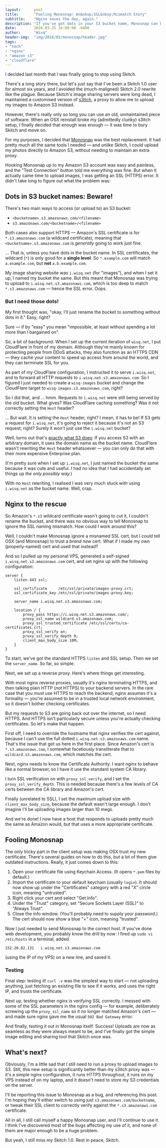 ```yaml
---
layout:      post
title:       "Fooling Monosnap: An&nbsp;SSL&nbsp;Mismatch Story"
subtitle:    "Nginx saves the day, again."
description: "If you've got dots in your S3 bucket name, Monosnap can have issues uploading to it.  Here's how to fix that — and a way to work around SSL cert mismatches in general."
date:        2016-03-25 16:00:00 -0400
author:      "Wisq"
header-img:  "img/2016/03/monosnap/header.jpg"
tags:
- "tech"
- "nginx"
- "amazon s3"
- "cloudflare"
---
```


I decided last month that I was finally going to stop using Skitch.

There's a long story there, but let's just say that I've been a Skitch 1.0 user for almost six years, and I avoided the (much-maligned) Skitch 2.0 rewrite like the plague.  Because Skitch's image sharing servers were long dead, I maintained a customised version of [s3itch], a proxy to allow me to upload my images to Amazon S3 instead.

However, there's really only so long you can use an old, unmaintained piece of software.  When an OSX reinstall broke my (admittedly clunky) s3itch setup, I finally decided that enough was enough — it was time to bury Skitch and move on.

For my purposes, I decided that [Monosnap] was the best replacement.  It had pretty much all the same tools I needed — and unlike Skitch, I could upload my photos directly to Amazon S3, _without_ needing to maintain an extra proxy.

Hooking Monosnap up to my Amazon S3 account was easy and painless, and the "Test Connection" button told me everything was fine.  But when it actually came time to upload images, I was getting an SSL (HTTPS) error.  It didn't take long to figure out what the problem was:

## Dots in S3 bucket names: Beware!

There's two main ways to access (or upload to) an S3 bucket:

* `<bucketname>.s3.amazonaws.com/<filename>`
* `s3.amazonaws.com/<bucketname>/<filename>`

Both cases also support HTTPS — Amazon's SSL certificate is for `*.s3.amazonaws.com` (a wildcard certificate), meaning that `<bucketname>.s3.amazonaws.com` is _generally_ going to work just fine.

… That is, unless you have dots in the bucket name.  In SSL certificates, the wildcard (`*`) is only good for a **single level**.  So `*.example.com` will match `a.example.com`, but **not** `a.b.example.com`.

My image sharing website was `i.wisq.net` (for "images"), and when I set it up, I named my bucket the same.  But this meant that Monosnap was trying to upload to `i.wisq.net.s3.amazonaws.com`, which is too deep to match `*.s3.amazonaws.com` — hence the SSL error.  Oops.

### But I need those dots!

My first thought was, "okay, I'll just rename the bucket to something without dots in it."  Easy, right?

Sure — if by "easy" you mean "impossible, at least without spending a lot more than I bargained on".

So, a bit of background.  When I set up the current iteration of `wisq.net`, I put CloudFlare in front of my domain.  Although they're mainly known for protecting people from DDoS attacks, they also function as an HTTPS CDN — they cache your content to speed up access from around the world, and they can terminate SSL for you.

As part of my CloudFlare configuration, I instructed it to serve `i.wisq.net`, and to forward all HTTP requests to `i.wisq.net.s3.amazonaws.com`.  So I figured I just needed to create a `wisq-images` bucket and change the CloudFlare target to `wisq-images.s3.amazonaws.com`, right?

So I did that, and … hmm.  Requests to `i.wisq.net` were still being served by the old bucket.  What gives?  Was CloudFlare caching something?  Was it not correctly setting the `Host` header? 

… But wait.  It *is* setting the `Host` header, right?  I mean, it has to be!  If S3 gets a request for `i.wisq.net`, it's going to reject it because it's not an S3 request, right?  Surely it won't just use the `i.wisq.net` bucket?

Well, turns out that's [exactly what S3 does][s3hostname]: If you access S3 with an arbitrary domain, it uses the domain name as the bucket name.  CloudFlare wasn't rewriting the `Host` header whatsoever — you can only do that with their more expensive Enterprise plan.

(I'm pretty sure when I set up `i.wisq.net`, I just named the bucket the same because it was cute and useful.  I had no idea that I had accidentally set things up *the only possibly way.*)

With no `Host` rewriting, I realised I was very much stuck with using `i.wisq.net` as the bucket name.  Well, crap.

## Nginx to the rescue

So Amazon's `*.s3` wildcard certificate wasn't going to cut it, I couldn't rename the bucket, and there was no obvious way to tell Monosnap to ignore the SSL naming mismatch.  How could I work around this?

Well, I couldn't make Monosnap ignore a misnamed SSL cert, but I *could* tell OSX (and Monosnap) to trust a *brand new* cert.  What if I made my own (properly-named) cert and used that instead?

And so I pulled up my personal VPS, generated a self-signed `i.wisq.net.s3.amazonaws.com` cert, and set nginx up with the following configuration:

	server {
		listen 443 ssl;

		ssl_certificate     /etc/ssl/private/images-proxy.crt;
		ssl_certificate_key /etc/ssl/private/images-proxy.key;

		server_name i.wisq.net.s3.amazonaws.com;

		location / {
			proxy_pass https://i.wisq.net.s3.amazonaws.com/;
			proxy_ssl_name wildcard.s3.amazonaws.com;
			proxy_ssl_trusted_certificate /etc/ssl/certs/ca-certificates.crt;
			proxy_ssl_verify on; 
			proxy_ssl_verify_depth 9;
			client_max_body_size 10M;
		}
	}

To start, we've got the standard HTTPS `listen` and SSL setup.  Then we set the `server_name`.  So far, so simple.

Next, we set up a reverse proxy.  Here's where things get interesting.

With most nginx reverse proxies, usually it's nginx terminating HTTPS, and then talking plain HTTP (_not_ HTTPS) to your backend servers.  In the rare case that you *must* use HTTPS to reach the backend, nginx assumes it's a formality — you're assumed to be in a trusted local network environment, so it doesn't bother checking certificates.

But my requests to S3 are going back out over the internet, so I need HTTPS.  And HTTPS isn't particularly secure unless you're actually checking certificates.  So let's make that happen.

First off, I need to override the hostname that nginx verifies the cert against, because I can't use the full dotted `i.wisq.net.s3.amazonaws.com` name.  That's the issue that got us here in the first place.  Since Amazon's cert is `*.s3.amazonaws.com`, I somewhat facetiously transliterate that to `wildcard.s3.amazonaws.com`, which matches the cert.

Next, nginx needs to know the Certificate Authority.  I want nginx to behave like a normal browser, so I have it use the standard system CA library.

I turn SSL verification on with `proxy_ssl_verify`, and I set the `proxy_ssl_verify_depth`.  This is needed because there's a few levels of CA certs between the CA library and Amazon's cert.

Finally (unrelated to SSL), I set the maximum upload size with `client_max_body_size`, because the default wasn't large enough.  I don't imagine I'll be uploading images larger than 10 megs.

And we're done!  I now have a host that responds to uploads pretty much the same as Amazon would, but that uses a more appropriate certificate.

## Fooling Monosnap

The only tricky part in the client setup was making OSX trust my new certificate.  There's several guides on how to do this, but a lot of them give outdated instructions.  Really, it just comes down to this:

1. Open your certificate file using Keychain Access.  (It opens `*.pem` files by default.)
2. Import the certificate to your default keychain (usually `login`).  It should now show up under the "Certificates" category with a red "X" circle icon, meaning "untrusted".
3. Right click your cert and select "Get Info".
4. Under the "Trust" category, set "Secure Sockets Layer (SSL)" to "Always Trust".
5. Close the info window.  (You'll probably need to supply your password.)  The cert should now show a blue "+" icon, meaning "trusted".

Now I just needed to send Monosnap to the correct host.  If you've done web development, you probably know the drill by now: I fired up `sudo vi /etc/hosts` in a terminal, added

	152.20.82.131	i.wisq.net.s3.amazonaws.com

(using the IP of my VPS) on a new line, and saved it.

### Testing

Final step: testing it!  `curl -v` was the simplest way to start — not uploading anything, just fetching an existing file to see if it works, and uses the right IP, and trusts the certificate.

Next up, testing whether nginx is verifying SSL correctly.  I messed with some of the SSL parameters in the nginx config — for example, deliberately screwing up the `proxy_ssl_name` so it no longer matched Amazon's cert — and made sure nginx gave me the usual `502 Bad Gateway` error.

And finally, testing it out in Monosnap itself.  Success!  Uploads are now as seamless as they were always meant to be, and I've finally got the simple image editing and sharing tool that Skitch once was.

## What's next?

Obviously, I'm a little sad that I still need to run a proxy to upload images to S3.  Still, this new setup is significantly better than my s3itch proxy was — it's a simple nginx configuration, it runs HTTPS throughout, it runs on my VPS instead of on my laptop, and it doesn't need to store my S3 credentials on the server.

I'll be reporting this issue to Monosnap as a bug, and referencing this post.  I'm hoping they'll either switch to using just `s3.amazonaws.com/bucketname`, or tweak their SSL client to correctly verify against the `*.s3.amazonaws.com` certificate.

All in all, I still call myself a happy Monosnap user, and I'll continue to use it.  I think I've discovered most of the bugs affecting my use of it, and none of them are major enough to be a huge problem.

But yeah, I still miss my Skitch 1.0.  Rest in peace, Skitch.

[s3itch]: https://github.com/roidrage/s3itch "roidrage/s3itch: An S3 proxy for Skitch's WebDAV sharing support — GitHub"
[monosnap]: https://monosnap.com/ "Monosnap – Free Screenshare Tool"
[s3hostname]: https://docs.aws.amazon.com/AmazonS3/latest/dev/VirtualHosting.html#VirtualHostingSpecifyBucket "Virtual Hosting of Buckets – Amazon Simple Storage Service"
